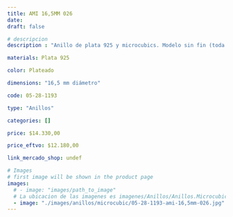 ```yaml
---
title: AMI 16,5MM 026
date: 
draft: false

# descripcion
description : "Anillo de plata 925 y microcubics. Modelo sin fin (toda la vuelta completa del anillo con microcubics)."

materials: Plata 925

color: Plateado

dimensions: "16,5 mm diámetro"

code: 05-28-1193

type: "Anillos"

categories: []

price: $14.330,00

price_eftvo: $12.180,00

link_mercado_shop: undef

# Images
# first image will be shown in the product page
images:
  # - image: "images/path_to_image"
  # La ubicacion de las imagenes es imagenes/Anillos/Anillos.Microcubic/05-28-1193-ami-16,5mm-026
  - image: "./images/anillos/microcubic/05-28-1193-ami-16,5mm-026.jpg"
---
```

